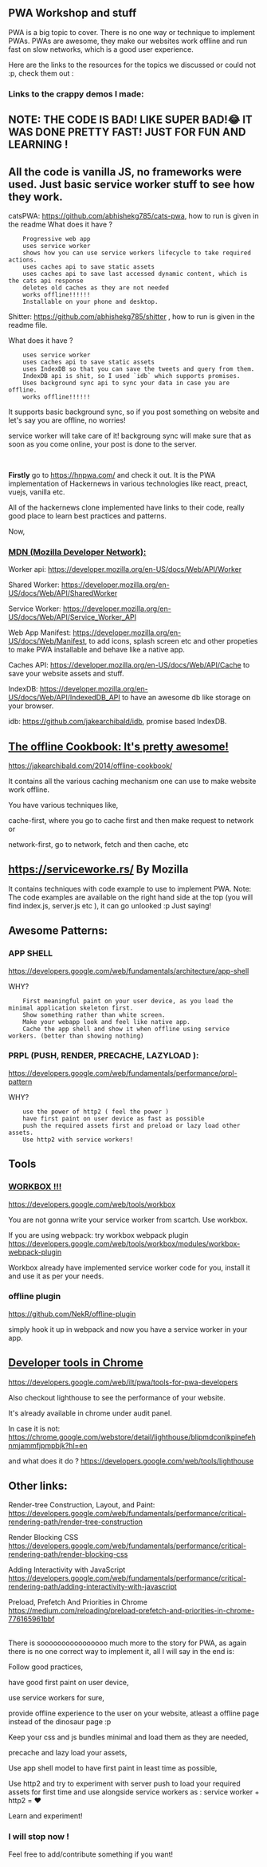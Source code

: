 ## PWA Workshop and stuff

PWA is a big topic to cover. There is no one way or technique to implement PWAs.
PWAs are awesome, they make our websites work offline and run fast on slow networks, which is a good user experience.

Here are the links to the resources for the topics we discussed or could not :p, check them out :

### Links to the crappy demos I made:

## NOTE: THE CODE IS BAD! LIKE SUPER BAD!😂 IT WAS DONE PRETTY FAST! JUST FOR FUN AND LEARNING !

## All the code is vanilla JS, no frameworks were used. Just basic service worker stuff to see how they work.

catsPWA: https://github.com/abhishekg785/cats-pwa, how to run is given in the readme
What does it have ?
```
    Progressive web app
    uses service worker
    shows how you can use service workers lifecycle to take required actions.
    uses caches api to save static assets
    uses caches api to save last accessed dynamic content, which is the cats api response
    deletes old caches as they are not needed
    works offline!!!!!!
    Installable on your phone and desktop.
```

Shitter: https://github.com/abhishekg785/shitter , how to run is given in the readme file.

What does it have ?
```
    uses service worker
    uses caches api to save static assets
    uses IndexDB so that you can save the tweets and query from them.
    IndexDB api is shit, so I used `idb` which supports promises.
    Uses background sync api to sync your data in case you are offline.
    works offline!!!!!!
```

It supports basic background sync, so if you post something on website and let's say you are offline, no worries!

service worker will take care of it! backgroung sync will make sure that as soon as you come online, your post is done to the server.

<br/>

<b>Firstly</b> go to https://hnpwa.com/ and check it out. It is the PWA implementation of Hackernews in various technologies like react, preact, vuejs, vanilla etc.

All of the hackernews clone implemented have links to their code, really good place to learn best practices and patterns.

Now,

### <ins>MDN (Mozilla Developer Network):</ins>

Worker api: https://developer.mozilla.org/en-US/docs/Web/API/Worker

Shared Worker: https://developer.mozilla.org/en-US/docs/Web/API/SharedWorker

Service Worker: https://developer.mozilla.org/en-US/docs/Web/API/Service_Worker_API

Web App Manifest: https://developer.mozilla.org/en-US/docs/Web/Manifest, to add icons, splash screen etc and other propeties to make PWA installable and behave like a native app.

Caches API: https://developer.mozilla.org/en-US/docs/Web/API/Cache to save your website assets and stuff.

IndexDB: https://developer.mozilla.org/en-US/docs/Web/API/IndexedDB_API to have an awesome db like storage on your browser.

idb: https://github.com/jakearchibald/idb, promise based IndexDB.

## <ins>The offline Cookbook: It's pretty awesome!</ins>
 https://jakearchibald.com/2014/offline-cookbook/

It contains all the various caching mechanism one can use to make website work offline.

You have various techniques like,

cache-first, where you go to cache first and then make request to network or

network-first, go to network, fetch and then cache, etc


## https://serviceworke.rs/ By Mozilla

It contains techniques with code example to use to implement PWA.
Note: The code examples are available on the right hand side at the top (you will find index.js, server.js etc ), it can go unlooked :p Just saying!

## Awesome Patterns:

### APP SHELL
https://developers.google.com/web/fundamentals/architecture/app-shell

WHY?
```
    First meaningful paint on your user device, as you load the minimal application skeleton first.
    Show something rather than white screen.
    Make your webapp look and feel like native app.
    Cache the app shell and show it when offline using service workers. (better than showing nothing)

```

### PRPL (PUSH, RENDER, PRECACHE, LAZYLOAD ):
https://developers.google.com/web/fundamentals/performance/prpl-pattern

WHY?
```
    use the power of http2 ( feel the power )
    have first paint on user device as fast as possible
    push the required assets first and preload or lazy load other assets.
    Use http2 with service workers!

```

## Tools
### <ins>WORKBOX !!!</ins>
https://developers.google.com/web/tools/workbox

You are not gonna write your service worker from scartch. Use workbox.

If you are using webpack: try workbox webpack plugin
https://developers.google.com/web/tools/workbox/modules/workbox-webpack-plugin

Workbox already have implemented service worker code for you, install it and use it as per your needs.

### offline plugin
https://github.com/NekR/offline-plugin

simply hook it up in webpack and now you have a service worker in your app.

## <ins>Developer tools in Chrome</ins>

https://developers.google.com/web/ilt/pwa/tools-for-pwa-developers

Also checkout lighthouse to see the performance of your website.

It's already available in chrome under audit panel.

In case it is not: https://chrome.google.com/webstore/detail/lighthouse/blipmdconlkpinefehnmjammfjpmpbjk?hl=en

and what does it do ? https://developers.google.com/web/tools/lighthouse

## Other links:
Render-tree Construction, Layout, and Paint:
https://developers.google.com/web/fundamentals/performance/critical-rendering-path/render-tree-construction

Render Blocking CSS
https://developers.google.com/web/fundamentals/performance/critical-rendering-path/render-blocking-css

Adding Interactivity with JavaScript
https://developers.google.com/web/fundamentals/performance/critical-rendering-path/adding-interactivity-with-javascript

Preload, Prefetch And Priorities in Chrome
https://medium.com/reloading/preload-prefetch-and-priorities-in-chrome-776165961bbf

<br/>
There is soooooooooooooooo much more to the story for PWA, as again there is no one correct way to implement it, all I will say in the end is:

Follow good practices,

have good first paint on user device,

use service workers for sure,

provide offline experience to the user on your website, atleast a offline page instead of the dinosaur page :p

Keep your css and js bundles minimal and load them as they are needed,

precache and lazy load your assets,

Use app shell model to have first paint in least time as possible,

Use http2 and try to experiment with server push to load your required assets for first time and use alongside service workers as : service worker + http2 = ❤️

Learn and experiment!

### I will stop now !

Feel free to add/contribute something if you want!
